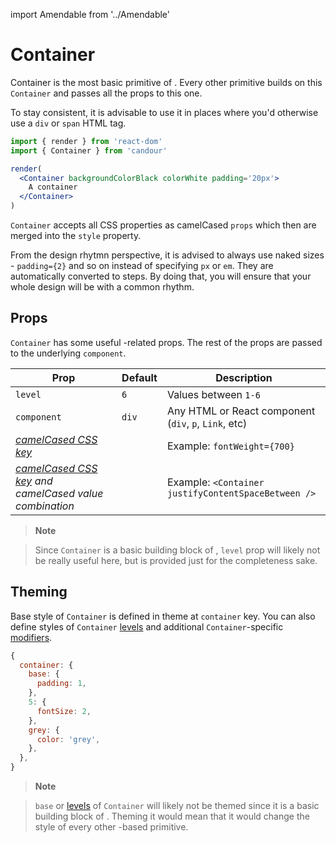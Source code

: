 import Amendable from '../Amendable'

# Container

Container is the most basic primitive of <Amendable />.
Every other primitive builds on this `Container` and passes all the props to
this one.

To stay consistent, it is advisable to use it in places where you'd
otherwise use a `div` or `span` HTML tag.

```jsx sandbox
import { render } from 'react-dom'
import { Container } from 'candour'

render(
  <Container backgroundColorBlack colorWhite padding='20px'>
    A container
  </Container>
)
```

`Container` accepts all CSS properties as camelCased `props`
which then are merged into the `style` property.

From the design rhytmn perspective, it is advised to always use naked sizes -
`padding={2}` and so on instead of specifying `px` or `em`.
They are automatically converted to steps. By doing that,
you will ensure that your whole design will be with a common rhythm.

## Props

`Container` has some useful <Amendable />-related props. The rest of the props are
passed to the underlying `component`.

| Prop                                                                              | Default     | Description                                           |
| -------------                                                                     | --------    | -----                                                 |
| `level`                                                                           | `6`         | Values between `1-6`                                  |
| `component`                                                                       | `div`       | Any HTML or React component (`div`, `p`, `Link`, etc) |
| [*camelCased CSS key*](/docs/style-props/list)                                    |             | Example: `fontWeight={700}`                           |
| [*camelCased CSS key*](/docs/style-props/list) *and camelCased value combination* |             | Example: `<Container justifyContentSpaceBetween />`   |

> **Note**

> Since `Container` is a basic building block of <Amendable />, `level` prop
will likely not be really useful here, but is provided just for the
completeness sake.

## Theming

Base style of `Container` is defined in theme at `container` key. You can also
define styles of `Container` [levels](/docs/theme/levels) and
additional `Container`-specific [modifiers](/docs/theme/modifiers).


```js
{
  container: {
    base: {
      padding: 1,
    },
    5: {
      fontSize: 2,
    },
    grey: {
      color: 'grey',
    },
  },
}
```

> **Note**

> `base` or [levels](/docs/theme/levels) of `Container` will likely not be
themed since it is a basic building block of <Amendable />.
Theming it would mean that it would change the style of every
other <Amendable />-based primitive.

